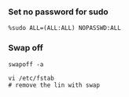 ### Set no password for sudo
```shell
%sudo ALL=(ALL:ALL) NOPASSWD:ALL
```


### Swap off

```shell
swapoff -a

vi /etc/fstab
# remove the lin with swap
```